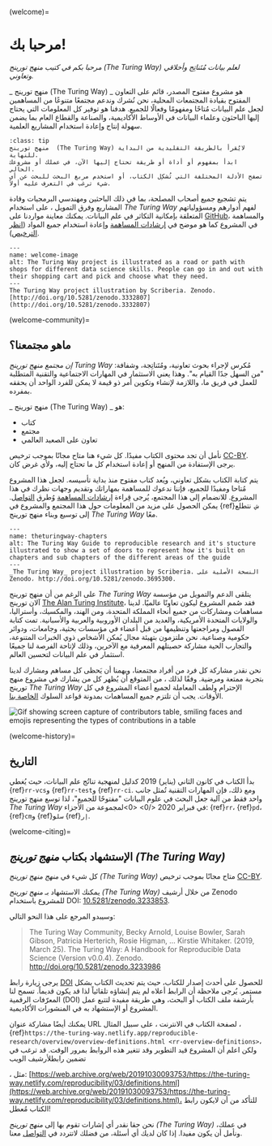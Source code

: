 (welcome)=
# مرحبا بك!

*مرحبا بكم في كتيب منهج تورينج  (The Turing Way) لعلم بيانات مُتَناتِج وأخلاقي وتعاوني.*

_ منهج تورينج  (The Turing Way) _  هو مشروع مفتوح المصدر، قائم على التعاون المفتوح بقيادة المجتمعات المحلية، نحن نُشرك وندعم مجتمعًا متنوعًا من المساهمين لجعل علم البيانات مُتاحًا ومفهومًا وفعالًا للجميع. هدفنا هو توفير كل المعلومات التي يحتاج إليها الباحثون وعلماء البيانات في الأوساط الأكاديمية، والصناعة والقطاع العام بما يضمن سهولة إنتاج وإعادة استخدام المشاريع العلمية.

```{admonition} Top Tip
:class: tip
منهج تورينج  (The Turing Way) لايُقرأ بالطريقة التقليدية من البداية للنهاية.
ابدأ بمفهوم أو أداة أو طريقة تحتاج إليها الآن، في عملك أو مشروعك الحالي.
تصفح الأدلة المختلفة التي تُشكِل الكتاب، أو استخدم مربع البحث للبحث عن أي شيء ترغب في التعرف عليه أولاً.
```

يتم تشجيع جميع أصحاب المصلحة، بما في ذلك الباحثين ومهندسي البرمجيات وقادة المشاريع وفرق التمويل ، على استخدام _The Turing Way_ لفهم أدوارهم ومسؤولياتهم المتعلقة بإمكانية التكاثر في علم البيانات. يمكنك معاينة مواردنا على [GitHub](https://github.com/alan-turing-institute/the-turing-way)، والمساهمة في المشروع كما هو موضح في [إرشادات المساهمة](https://github.com/alan-turing-institute/the-turing-way/blob/main/CONTRIBUTING.md) وإعادة استخدام جميع المواد ([انظر الترخيص](https://github.com/alan-turing-institute/the-turing-way/blob/main/LICENSE.md)).

```{figure} figures/welcome.jpg
---
name: welcome-image
alt: The Turing Way project is illustrated as a road or path with shops for different data science skills. People can go in and out with their shopping cart and pick and choose what they need.
---
The Turing Way project illustration by Scriberia. Zenodo. [http://doi.org/10.5281/zenodo.3332807](http://doi.org/10.5281/zenodo.3332807)
```

(welcome-community)=
## ماهو مجتمعنا؟

_إن مجتمع منهج تورينج Turing Way_ مُكرس لإجراء بحوث تعاونية، ومُتَناتِجة، وشفافة: "من السهل جدًا القيام به". وهذا يعني الاستثمار في المهارات الاجتماعية والتقنية المتطلبة للعمل في فريق ما، واللازمة لإنشاء وتكوين أمر ذو قيمة لا يمكن للفرد الواحد أن يحققه بمفرده.

_ منهج تورينج  (The Turing Way) _ هو:

* كتاب
* مجتمع
* تعاون على الصعيد العالمي

نأمل أن تجد محتوى الكتاب مفيدًا. كل شيء هنا متاح مجانًا بموجب ترخيص [CC-BY](https://github.com/alan-turing-institute/the-turing-way/blob/main/LICENSE.md). يرجى الإستفادة من المنهج أو إعادة استخدام كل ما تحتاج إليه، ولأي غرض كان.

يتم كتابة الكتاب بشكل تعاوني، ويُعد كتاب مفتوح منذ بداية تأسيسه. لجعل هذا المشروع مُتاحا ومفيدًا للجميع، فإننا ندعوك للمساهمة بمهاراتك وتقديم وجهات نظرك في هذا المشروع. للانضمام إلى هذا المجتمع، يُرجى قِراءة [إرشادات المساهمة](https://github.com/alan-turing-institute/the-turing-way/blob/main/CONTRIBUTING.md) وُطرق [التواصل](https://github.com/alan-turing-institute/the-turing-way#get-in-touch). يمكن الحصول على مزيد من المعلومات حول هذا المجتمع والمشروع في {ref}`ش`. نتطلع إلى توسيع وبناء منهج تورينج _The Turing Way_ معًا.

```{figure} figures/theturingway-chapters.jpg
---
name: theturingway-chapters
alt: The Turing Way Guide to reproducible research and it's stucture illustrated to show a set of doors to represent how it's built on chapters and sub chapters of the different areas of the guide
---
_The Turing Way_ project illustration by Scriberia. النسخة الأصلية على Zenodo، http://doi.org/10.5281/zenodo.3695300.
```

على الرغم من أن منهج تورينج _The Turing Way_ يتلقى الدعم والتمويل من مؤسسة آلان تورينج [The Alan Turing Institute](https://www.turing.ac.uk/)، فقد صُمم المشروع ليكون تعاونًا عالميًا. لدينا مساهمات ومشاركات من جميع أنحاء المملكة المتحدة، ومن الهند، والمكسيك، وأستراليا، والولايات المتحدة الأمريكية، والعديد من البلدان الأوروبية والعربية والأسبانية. تمت كتابة الفصول ومراجعتها وتنظيمها من قبل أعضاء في مؤسسات بحثية، وجامعات، ودوائر حكومية وصناعية. نحن ملتزمون بتهيئة مجال يُمكن الأشخاص ذوي الخبرات المتنوعة، والتجارب الحية مشاركة حصيتلهم المعرفية مع الآخرين، وذلك لإتاحة الفرصة لنا جميعًا استثمار في علم البيانات لتحسين العالم.

نحن نقدر مشاركة كل فرد من أفراد مجتمعنا، ويهمنا أن يَحظى كل مساهم ومشارك لدينا بتجربة ممتعة ومرضية. وفقًا لذلك ، من المتوقع أن يُظهر كل من يشارك في مشروع منهج تورينج _The Turing Way_ الإحترام ولطف المعاملة لجميع أعضاء المشروع في كل الأوقات. يجب أن تلتزم جميع المساهمات بمدونة قواعد السلوك [الخاصة بنا](https://github.com/alan-turing-institute/the-turing-way/blob/main/CODE_OF_CONDUCT.md).

![Gif showing screen capture of contributors table, smiling faces and emojis representing the types of contributions in a table](https://media.giphy.com/media/gKIUisnjpj2PS75nOJ/giphy.gif)

(welcome-history)=
## التاريخ

بدأ الكتاب في كانون الثاني (يناير) 2019 كدليل لمنهجية تناتُج علم البيانات، حيث يُغطي {ref}`rr-vcs`و {ref}`rr-test`و {ref}`rr-ci`. ومع ذلك، فإن المهارات التقنية تُمثل جانب واحد فقط من آلية جعل البحث في علوم البيانات "مفتوحًا للجميع"، لذا توسع منهج تورينج _The Turing Way_ في فبراير 2020 </0> <0>لمجموعة من الأجزاء: {ref}`rr`، {ref}`pd`، {ref}`cm`و {ref}`سل`و {ref}`إر`.

(welcome-citing)=
## الإستشهاد بكتاب _منهج تورينج  (The Turing Way)_

كل شيء في _منهج منهج تورينج (The Turing Way)_ متاح مجانًا بموجب ترخيص [CC-BY](https://github.com/alan-turing-institute/the-turing-way/blob/main/LICENSE.md).

يمكنك الاستشهاد بـ _منهج تورينج  (The Turing Way)_ من خلال أرشيف Zenodo للمشروع باستخدام DOI: [10.5281/zenodo.3233853](https://doi.org/10.5281/zenodo.3233853).

وسيبدو المرجع على هذا النحو التالي:

> The Turing Way Community, Becky Arnold, Louise Bowler, Sarah Gibson, Patricia Herterich, Rosie Higman, … Kirstie Whitaker. (2019, March 25). The Turing Way: A Handbook for Reproducible Data Science (Version v0.0.4). Zenodo. http://doi.org/10.5281/zenodo.3233986

يرجى زيارة رابط [DOI](https://doi.org/10.5281/zenodo.3233853) للحصول على أحدث إصدار للكتاب، حيث يتم تحديث الكتاب بشكل مستمر. يُرجى ملاحظة أن الرابط أعلاه لم يتم إنشاؤه تلقائياً لذا قد يكون قديماً. تسمح لنا المعرّفات الرقمية (DOI) بأرشفة ملف الكتاب أو البحث، وهي طريقة مفيدة لتتبع عمل المشروع  أو الإستشهاد به في المنشورات الأكاديمية.

يمكنك أيضًا مشاركة عنوان URL لصفحة الكتاب في الانترنت ، على سبيل المثال ، {ref}`https://the-turing-way.netlify.app/reproducible-research/overview/overview-definitions.html <rr-overview-definitions>`، ولكن اعلم أن المشروع قيد التطوير وقد تتغير هذه الروابط بمرور الوقت. قد ترغب في تضمين رابط</a>لأرشيف الويب

، مثل: [https://web.archive.org/web/20191030093753/https://the-turing-way.netlify.com/reproducibility/03/definitions.html](https://web.archive.org/web/20191030093753/https://the-turing-way.netlify.com/reproducibility/03/definitions.html)، للتأكد من أن لايكون رابط الكتاب مُعطل!</p> 

نحن حقا نقدر أي إشارات تقوم بها إلى _منهج تورينج  (The Turing Way)_ في عملك، ونأمل أن يكون مفيدا. إذا كان لديك أي أسئلة، من فضلك لاتتردد في [التواصل](https://github.com/alan-turing-institute/the-turing-way#get-in-touch) معنا.
